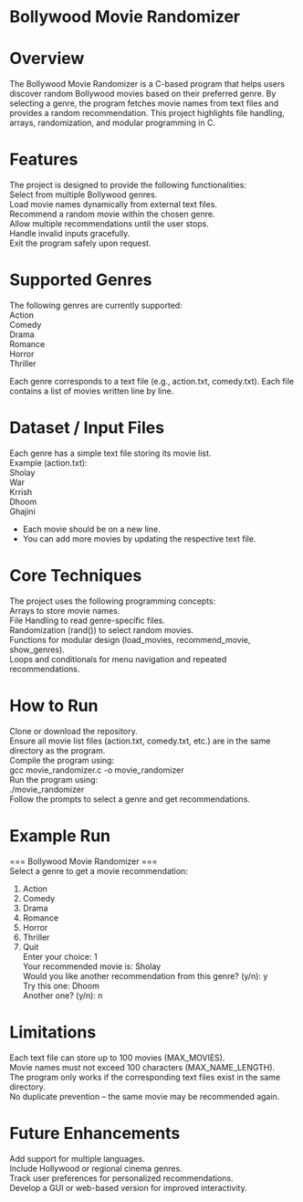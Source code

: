 # Bollywood Movie Randomizer
# Overview
The Bollywood Movie Randomizer is a C-based program that helps users discover random Bollywood movies based on their preferred genre. By selecting a genre, the program fetches movie names from text files and provides a random recommendation. This project highlights file handling, arrays, randomization, and modular programming in C.

# Features
The project is designed to provide the following functionalities:<br>
Select from multiple Bollywood genres.<br>
Load movie names dynamically from external text files.<br>
Recommend a random movie within the chosen genre.<br>
Allow multiple recommendations until the user stops.<br>
Handle invalid inputs gracefully.<br>
Exit the program safely upon request.<br>

# Supported Genres
The following genres are currently supported:<br>
Action<br>
Comedy<br>
Drama<br>
Romance<br>
Horror<br>
Thriller<br>

Each genre corresponds to a text file (e.g., action.txt, comedy.txt). Each file contains a list of movies written line by line.

# Dataset / Input Files
Each genre has a simple text file storing its movie list.<br>
Example (action.txt):<br>
Sholay<br>
War<br>
Krrish<br>
Dhoom<br>
Ghajini<br>

- Each movie should be on a new line.<br>
- You can add more movies by updating the respective text file.<br>

# Core Techniques
The project uses the following programming concepts:<br>
Arrays to store movie names.<br>
File Handling to read genre-specific files.<br>
Randomization (rand()) to select random movies.<br>
Functions for modular design (load_movies, recommend_movie, show_genres).<br>
Loops and conditionals for menu navigation and repeated recommendations.<br>

# How to Run
Clone or download the repository.<br>
Ensure all movie list files (action.txt, comedy.txt, etc.) are in the same directory as the program.<br>
Compile the program using:<br>
gcc movie_randomizer.c -o movie_randomizer<br>
Run the program using:<br>
./movie_randomizer<br>
Follow the prompts to select a genre and get recommendations.<br>

# Example Run
=== Bollywood Movie Randomizer ===<br>
Select a genre to get a movie recommendation:<br>
1. Action<br>
2. Comedy<br>
3. Drama<br>
4. Romance<br>
5. Horror<br>
6. Thriller<br>
0. Quit<br>
Enter your choice: 1<br>
Your recommended movie is: Sholay<br>
Would you like another recommendation from this genre? (y/n): y<br>
Try this one: Dhoom<br>
Another one? (y/n): n<br>

# Limitations
Each text file can store up to 100 movies (MAX_MOVIES).<br>
Movie names must not exceed 100 characters (MAX_NAME_LENGTH).<br>
The program only works if the corresponding text files exist in the same directory.<br>
No duplicate prevention – the same movie may be recommended again.<br>

# Future Enhancements
Add support for multiple languages.<br>
Include Hollywood or regional cinema genres.<br>
Track user preferences for personalized recommendations.<br>
Develop a GUI or web-based version for improved interactivity.<br>
